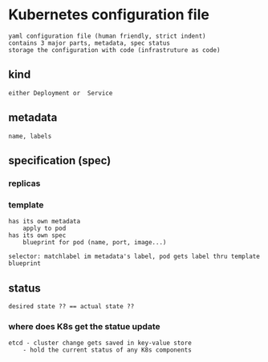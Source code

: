 # Kubernetes configuration file 
    yaml configuration file (human friendly, strict indent) 
    contains 3 major parts, metadata, spec status
    storage the configuration with code (infrastruture as code) 

## kind
    either Deployment or  Service
## metadata
    name, labels
## specification (spec)
### replicas
### template
    has its own metadata
        apply to pod
    has its own spec
        blueprint for pod (name, port, image...)
   
    selector: matchlabel im metadata's label, pod gets label thru template blueprint
 
 
## status 
    desired state ?? == actual state ??
    
### where does K8s get the statue update 
    etcd - cluster change gets saved in key-value store
        - hold the current status of any K8s components
 
